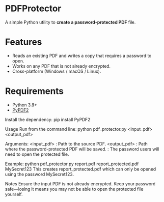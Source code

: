 # PDFProtector

A simple Python utility to **create a password-protected PDF** file.

# Features
- Reads an existing PDF and writes a copy that requires a password to open.
- Works on any PDF that is not already encrypted.
- Cross-platform (Windows / macOS / Linux).

# Requirements
- Python 3.8+
- [PyPDF2](https://pypi.org/project/PyPDF2/)

Install the dependency:
pip install PyPDF2

Usage
Run from the command line:
python pdf_protector.py <input_pdf> <output_pdf> <password>

Arguments:
<input_pdf> : Path to the source PDF.
<output_pdf> : Path where the password-protected PDF will be saved.
<password> : The password users will need to open the protected file.

Example:
python pdf_protector.py report.pdf report_protected.pdf MySecret123
This creates report_protected.pdf which can only be opened using the password MySecret123.

Notes
Ensure the input PDF is not already encrypted.
Keep your password safe—losing it means you may not be able to open the protected file yourself.

